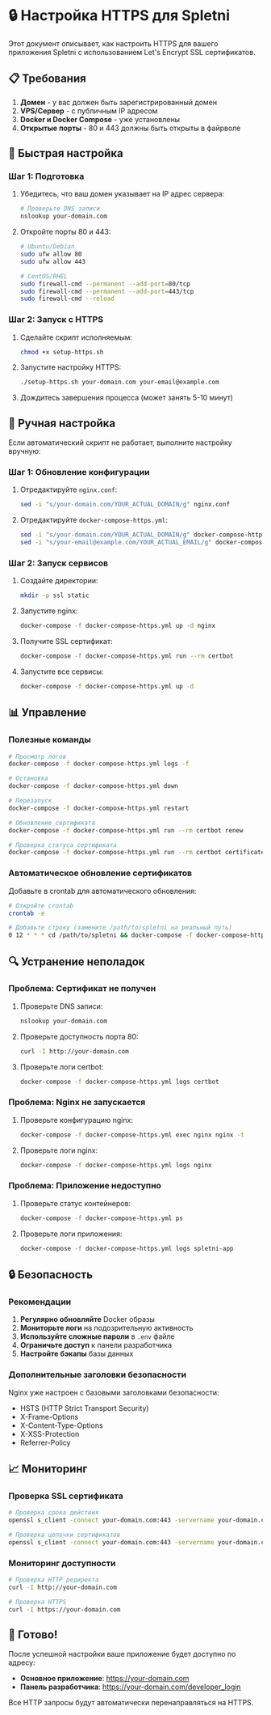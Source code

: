# 🔒 Настройка HTTPS для Spletni

Этот документ описывает, как настроить HTTPS для вашего приложения Spletni с использованием Let's Encrypt SSL сертификатов.

## 📋 Требования

1. **Домен** - у вас должен быть зарегистрированный домен
2. **VPS/Сервер** - с публичным IP адресом
3. **Docker и Docker Compose** - уже установлены
4. **Открытые порты** - 80 и 443 должны быть открыты в файрволе

## 🚀 Быстрая настройка

### Шаг 1: Подготовка

1. Убедитесь, что ваш домен указывает на IP адрес сервера:
   ```bash
   # Проверьте DNS записи
   nslookup your-domain.com
   ```

2. Откройте порты 80 и 443:
   ```bash
   # Ubuntu/Debian
   sudo ufw allow 80
   sudo ufw allow 443
   
   # CentOS/RHEL
   sudo firewall-cmd --permanent --add-port=80/tcp
   sudo firewall-cmd --permanent --add-port=443/tcp
   sudo firewall-cmd --reload
   ```

### Шаг 2: Запуск с HTTPS

1. Сделайте скрипт исполняемым:
   ```bash
   chmod +x setup-https.sh
   ```

2. Запустите настройку HTTPS:
   ```bash
   ./setup-https.sh your-domain.com your-email@example.com
   ```

3. Дождитесь завершения процесса (может занять 5-10 минут)

## 🔧 Ручная настройка

Если автоматический скрипт не работает, выполните настройку вручную:

### Шаг 1: Обновление конфигурации

1. Отредактируйте `nginx.conf`:
   ```bash
   sed -i "s/your-domain.com/YOUR_ACTUAL_DOMAIN/g" nginx.conf
   ```

2. Отредактируйте `docker-compose-https.yml`:
   ```bash
   sed -i "s/your-domain.com/YOUR_ACTUAL_DOMAIN/g" docker-compose-https.yml
   sed -i "s/your-email@example.com/YOUR_ACTUAL_EMAIL/g" docker-compose-https.yml
   ```

### Шаг 2: Запуск сервисов

1. Создайте директории:
   ```bash
   mkdir -p ssl static
   ```

2. Запустите nginx:
   ```bash
   docker-compose -f docker-compose-https.yml up -d nginx
   ```

3. Получите SSL сертификат:
   ```bash
   docker-compose -f docker-compose-https.yml run --rm certbot
   ```

4. Запустите все сервисы:
   ```bash
   docker-compose -f docker-compose-https.yml up -d
   ```

## 📊 Управление

### Полезные команды

```bash
# Просмотр логов
docker-compose -f docker-compose-https.yml logs -f

# Остановка
docker-compose -f docker-compose-https.yml down

# Перезапуск
docker-compose -f docker-compose-https.yml restart

# Обновление сертификата
docker-compose -f docker-compose-https.yml run --rm certbot renew

# Проверка статуса сертификата
docker-compose -f docker-compose-https.yml run --rm certbot certificates
```

### Автоматическое обновление сертификатов

Добавьте в crontab для автоматического обновления:

```bash
# Откройте crontab
crontab -e

# Добавьте строку (замените /path/to/spletni на реальный путь)
0 12 * * * cd /path/to/spletni && docker-compose -f docker-compose-https.yml run --rm certbot renew && docker-compose -f docker-compose-https.yml restart nginx
```

## 🔍 Устранение неполадок

### Проблема: Сертификат не получен

1. Проверьте DNS записи:
   ```bash
   nslookup your-domain.com
   ```

2. Проверьте доступность порта 80:
   ```bash
   curl -I http://your-domain.com
   ```

3. Проверьте логи certbot:
   ```bash
   docker-compose -f docker-compose-https.yml logs certbot
   ```

### Проблема: Nginx не запускается

1. Проверьте конфигурацию nginx:
   ```bash
   docker-compose -f docker-compose-https.yml exec nginx nginx -t
   ```

2. Проверьте логи nginx:
   ```bash
   docker-compose -f docker-compose-https.yml logs nginx
   ```

### Проблема: Приложение недоступно

1. Проверьте статус контейнеров:
   ```bash
   docker-compose -f docker-compose-https.yml ps
   ```

2. Проверьте логи приложения:
   ```bash
   docker-compose -f docker-compose-https.yml logs spletni-app
   ```

## 🔒 Безопасность

### Рекомендации

1. **Регулярно обновляйте** Docker образы
2. **Мониторьте логи** на подозрительную активность
3. **Используйте сложные пароли** в `.env` файле
4. **Ограничьте доступ** к панели разработчика
5. **Настройте бэкапы** базы данных

### Дополнительные заголовки безопасности

Nginx уже настроен с базовыми заголовками безопасности:
- HSTS (HTTP Strict Transport Security)
- X-Frame-Options
- X-Content-Type-Options
- X-XSS-Protection
- Referrer-Policy

## 📈 Мониторинг

### Проверка SSL сертификата

```bash
# Проверка срока действия
openssl s_client -connect your-domain.com:443 -servername your-domain.com < /dev/null 2>/dev/null | openssl x509 -noout -dates

# Проверка цепочки сертификатов
openssl s_client -connect your-domain.com:443 -servername your-domain.com < /dev/null 2>/dev/null | openssl x509 -noout -text
```

### Мониторинг доступности

```bash
# Проверка HTTP редиректа
curl -I http://your-domain.com

# Проверка HTTPS
curl -I https://your-domain.com
```

## 🎉 Готово!

После успешной настройки ваше приложение будет доступно по адресу:
- **Основное приложение**: https://your-domain.com
- **Панель разработчика**: https://your-domain.com/developer_login

Все HTTP запросы будут автоматически перенаправляться на HTTPS.
